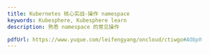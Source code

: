 ```yaml
---
title: Kubernetes 核心实战-操作 namespace
keywords: Kubesphere, Kubesphere learn
description: 熟悉 namespace 的常见操作

pdfUrl: https://www.yuque.com/leifengyang/oncloud/ctiwgo#AObph
---
```

